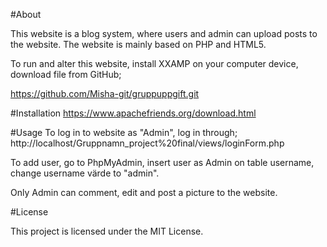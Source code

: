 #About

This website is a blog system, where users and admin can upload posts to the website. The website is mainly based on PHP and HTML5. 

To run and alter this website, install XXAMP on your computer device, 
download file from GitHub; 

https://github.com/Misha-git/gruppuppgift.git

#Installation
https://www.apachefriends.org/download.html

#Usage
To log in to website as "Admin", log in through;
http://localhost/Gruppnamn_project%20final/views/loginForm.php

To add user, go to PhpMyAdmin, insert user as Admin on table username, change username värde to "admin".

Only Admin can comment, edit and post a picture to the website. 

#License 

This project is licensed under the MIT License.
  